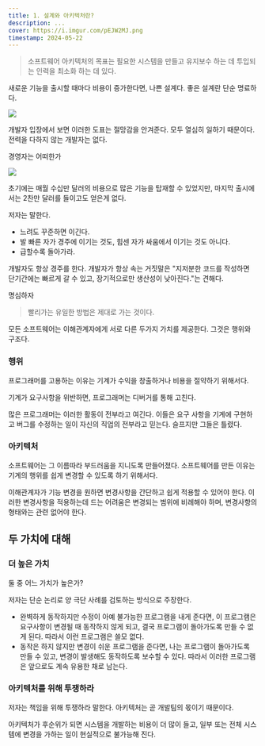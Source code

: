 ```yaml
---
title: 1. 설계와 아키텍처란?
description: ...
cover: https://i.imgur.com/pEJW2MJ.png
timestamp: 2024-05-22
---
```

> 소프트웨어 아키텍처의 목표는 필요한 시스템을 만들고 유지보수 하는 데 투입되는 인력을 최소화 하는 데 있다.


새로운 기능을 출시할 때마다 비용이 증가한다면, 나쁜 설계다. 좋은 설계란 단순 명료하다.

![](https://i.imgur.com/q34cwjE.png)

개발자 입장에서 보면 이러한 도표는 절망감을 안겨준다. 모두 열심히 일하기 때문이다. 전력을 다하지 않는 개발자는 없다.

경영자는 어떠한가


![](https://i.imgur.com/9y4yDHR.png)


초기에는 매월 수십만 달러의 비용으로 많은 기능을 탑재할 수 있었지만, 마지막 출시에서는 2찬만 달러를 들이고도 얻은게 없다.

저자는 말한다.

- 느려도 꾸준하면 이긴다.
- 발 빠른 자가 경주에 이기는 것도, 힘센 자가 싸움에서 이기는 것도 아니다.
- 급할수록 돌아가라.

개발자도 항상 경주를 한다. 개발자가 항상 속는 거짓말은 "지저분한 코드를 작성하면 단기간에는 빠르게 갈 수 있고, 장기적으로만 생산성이 낮아진다."는 견해다.

명심하자

> 빨리가는 유일한 방법은 제대로 가는 것이다.



모든 소프트웨어는 이해관계자에게 서로 다른 두가지 가치를 제공한다. 그것은 행위와 구조다.

### 행위

프로그래머를 고용하는 이유는 기계가 수익을 창출하거나 비용을 절약하기 위해서다.

기계가 요구사항을 위반하면, 프로그래머는 디버거를 통해 고친다.

많은 프로그래머는 이러한 활동이 전부라고 여긴다. 이들은 요구 사항을 기계에 구현하고 버그를 수정하는 일이 자신의 직업의 전부라고 믿는다. 슬프지만 그들은 틀렸다.

### 아키텍처

소프트웨어는 그 이름따라 부드러움을 지니도록 만들어졌다. 소프트웨어를 만든 이유는 기계의 행위를 쉽게 변경할 수 있도록 하기 위해서다.

이해관계자가 기능 변경을 원하면 변경사항을 간단하고 쉽게 적용할 수 있어야 한다. 이러한 변경사항을 적용하는데 드는 어려움은 변경되는 범위에 비례해야 하며, 변경사항의 형태와는 관련 없어야 한다.

## 두 가치에 대해
### 더 높은 가치

둘 중 어느 가치가 높은가? 

저자는 단순 논리로 양 극단 사례를 검토하는 방식으로 주장한다.

- 완벽하게 동작하지만 수정이 아예 불가능한 프로그램을 내게 준다면, 이 프로그램은 요구사항이 변경될 때 동작하지 않게 되고, 결국 프로그램이 돌아가도록 만들 수 없게 된다. 따라서 이런 프로그램은 쓸모 없다.
- 동작은 하지 않지만 변경이 쉬운 프로그램을 준다면, 나는 프로그램이 돌아가도록 만들 수 있고, 변경이 발생해도 동작하도록 보수할 수 있다. 따라서 이러한 프로그램은 앞으로도 계속 유용한 채로 남는다.


### 아키텍처를 위해 투쟁하라

저자는 책임을 위해 투쟁하라 말한다. 아키텍처는 곧 개발팀의 몫이기 때문이다.

아키텍처가 후순위가 되면 시스템을 개발하는 비용이 더 많이 들고, 일부 또는 전체 시스템에 변경을 가하는 일이 현실적으로 불가능해 진다.

